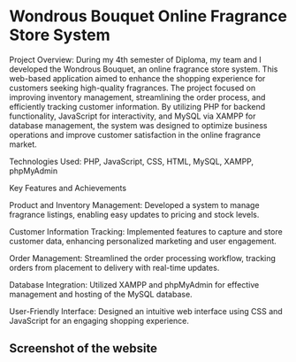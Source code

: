 # Wondrous Bouquet Online Fragrance Store System

Project Overview: During my 4th semester of Diploma, my team and I developed the Wondrous Bouquet, an online fragrance store system. This web-based application aimed to enhance the 
shopping experience for customers seeking high-quality fragrances. The project focused on improving inventory management, streamlining the order process, 
and efficiently tracking customer information. By utilizing PHP for backend functionality, JavaScript for interactivity, and MySQL via XAMPP for database management, 
the system was designed to optimize business operations and improve customer satisfaction in the online fragrance market.

Technologies Used: PHP, JavaScript, CSS, HTML, MySQL, XAMPP, phpMyAdmin

Key Features and Achievements

Product and Inventory Management: Developed a system to manage fragrance listings, enabling easy updates to pricing and stock levels.

Customer Information Tracking: Implemented features to capture and store customer data, enhancing personalized marketing and user engagement.

Order Management: Streamlined the order processing workflow, tracking orders from placement to delivery with real-time updates.

Database Integration: Utilized XAMPP and phpMyAdmin for effective management and hosting of the MySQL database.

User-Friendly Interface: Designed an intuitive web interface using CSS and JavaScript for an engaging shopping experience.

## Screenshot of the website
